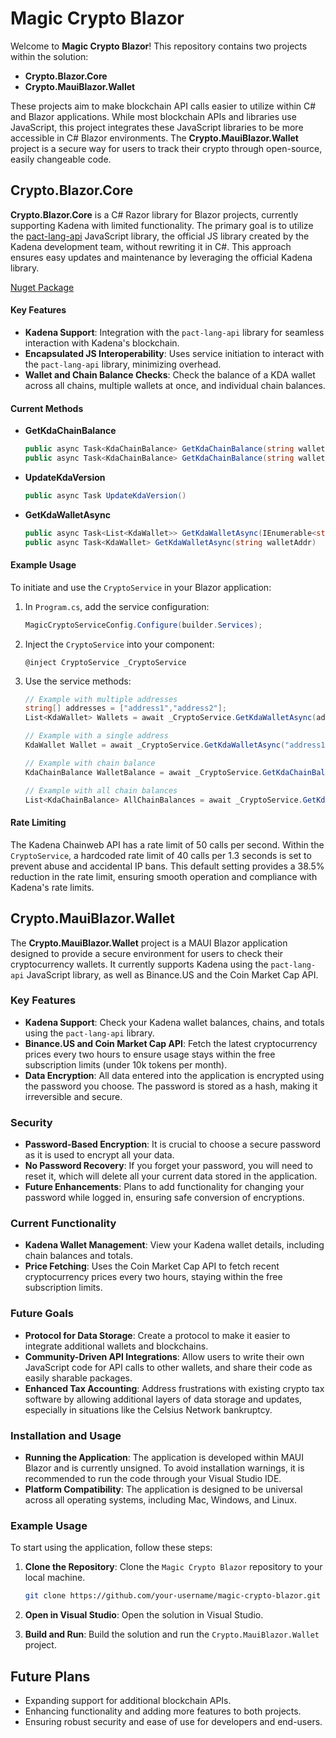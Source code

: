 # Magic Crypto Blazor

Welcome to **Magic Crypto Blazor**! This repository contains two projects within the solution:

- **Crypto.Blazor.Core**
- **Crypto.MauiBlazor.Wallet**

These projects aim to make blockchain API calls easier to utilize within C# and Blazor applications. While most blockchain APIs and libraries use JavaScript, this project integrates these JavaScript libraries to be more accessible in C# Blazor environments. The **Crypto.MauiBlazor.Wallet** project is a secure way for users to track their crypto through open-source, easily changeable code.

## Crypto.Blazor.Core

**Crypto.Blazor.Core** is a C# Razor library for Blazor projects, currently supporting Kadena with limited functionality. The primary goal is to utilize the [pact-lang-api](https://www.npmjs.com/package/pact-lang-api) JavaScript library, the official JS library created by the Kadena development team, without rewriting it in C#. This approach ensures easy updates and maintenance by leveraging the official Kadena library.

[Nuget Package](https://www.nuget.org/packages/Crypto.Blazor.Core)

#### Key Features

- **Kadena Support**: Integration with the `pact-lang-api` library for seamless interaction with Kadena's blockchain.
- **Encapsulated JS Interoperability**: Uses service initiation to interact with the `pact-lang-api` library, minimizing overhead.
- **Wallet and Chain Balance Checks**: Check the balance of a KDA wallet across all chains, multiple wallets at once, and individual chain balances.

#### Current Methods

- **GetKdaChainBalance**
    ```cs
    public async Task<KdaChainBalance> GetKdaChainBalance(string walletAddr, int chainId)
    public async Task<KdaChainBalance> GetKdaChainBalance(string walletAddr, string chainIdString)
    ```

- **UpdateKdaVersion**
    ```cs
    public async Task UpdateKdaVersion()
    ```

- **GetKdaWalletAsync**
    ```cs
    public async Task<List<KdaWallet>> GetKdaWalletAsync(IEnumerable<string> walletAddr)
    public async Task<KdaWallet> GetKdaWalletAsync(string walletAddr)
    ```

#### Example Usage

To initiate and use the `CryptoService` in your Blazor application:

1. In `Program.cs`, add the service configuration:
    ```cs
    MagicCryptoServiceConfig.Configure(builder.Services);
    ```

2. Inject the `CryptoService` into your component:
    ```razor
    @inject CryptoService _CryptoService
    ```

3. Use the service methods:
    ```cs
    // Example with multiple addresses
    string[] addresses = ["address1","address2"];
    List<KdaWallet> Wallets = await _CryptoService.GetKdaWalletAsync(addresses);

    // Example with a single address
    KdaWallet Wallet = await _CryptoService.GetKdaWalletAsync("address1");

    // Example with chain balance
    KdaChainBalance WalletBalance = await _CryptoService.GetKdaChainBalance("address1", 2);

    // Example with all chain balances
    List<KdaChainBalance> AllChainBalances = await _CryptoService.GetKdaAllChainBalancesAsync("address1");
    ```

#### Rate Limiting

The Kadena Chainweb API has a rate limit of 50 calls per second. Within the `CryptoService`, a hardcoded rate limit of 40 calls per 1.3 seconds is set to prevent abuse and accidental IP bans. This default setting provides a 38.5% reduction in the rate limit, ensuring smooth operation and compliance with Kadena's rate limits.

## Crypto.MauiBlazor.Wallet

The **Crypto.MauiBlazor.Wallet** project is a MAUI Blazor application designed to provide a secure environment for users to check their cryptocurrency wallets. It currently supports Kadena using the `pact-lang-api` JavaScript library, as well as Binance.US and the Coin Market Cap API.

### Key Features

- **Kadena Support**: Check your Kadena wallet balances, chains, and totals using the `pact-lang-api` library.
- **Binance.US and Coin Market Cap API**: Fetch the latest cryptocurrency prices every two hours to ensure usage stays within the free subscription limits (under 10k tokens per month).
- **Data Encryption**: All data entered into the application is encrypted using the password you choose. The password is stored as a hash, making it irreversible and secure.

### Security

- **Password-Based Encryption**: It is crucial to choose a secure password as it is used to encrypt all your data.
- **No Password Recovery**: If you forget your password, you will need to reset it, which will delete all your current data stored in the application.
- **Future Enhancements**: Plans to add functionality for changing your password while logged in, ensuring safe conversion of encryptions.

### Current Functionality

- **Kadena Wallet Management**: View your Kadena wallet details, including chain balances and totals.
- **Price Fetching**: Uses the Coin Market Cap API to fetch recent cryptocurrency prices every two hours, staying within the free subscription limits.

### Future Goals

- **Protocol for Data Storage**: Create a protocol to make it easier to integrate additional wallets and blockchains.
- **Community-Driven API Integrations**: Allow users to write their own JavaScript code for API calls to other wallets, and share their code as easily sharable packages.
- **Enhanced Tax Accounting**: Address frustrations with existing crypto tax software by allowing additional layers of data storage and updates, especially in situations like the Celsius Network bankruptcy.

### Installation and Usage

- **Running the Application**: The application is developed within MAUI Blazor and is currently unsigned. To avoid installation warnings, it is recommended to run the code through your Visual Studio IDE.
- **Platform Compatibility**: The application is designed to be universal across all operating systems, including Mac, Windows, and Linux.

### Example Usage

To start using the application, follow these steps:

1. **Clone the Repository**: Clone the `Magic Crypto Blazor` repository to your local machine.
    ```sh
    git clone https://github.com/your-username/magic-crypto-blazor.git
    ```

2. **Open in Visual Studio**: Open the solution in Visual Studio.

3. **Build and Run**: Build the solution and run the `Crypto.MauiBlazor.Wallet` project.

## Future Plans

- Expanding support for additional blockchain APIs.
- Enhancing functionality and adding more features to both projects.
- Ensuring robust security and ease of use for developers and end-users.
